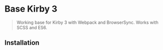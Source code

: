 # Base Kirby 3
> Working base for Kirby 3 with Webpack and BrowserSync. Works with SCSS and ES6.

## Installation
